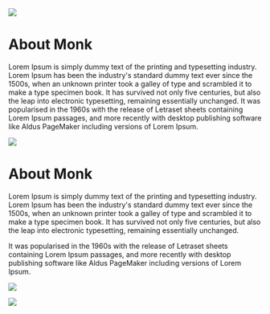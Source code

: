 <!-- 
meta-id: 603bbd53bcfcc6f1e91ccfb148e79ce50443fa71

meta-order: 2
-->

<div class="parallax-container">
	<div class="parallax">
		<img src="https://dummyimage.com/1200x800/9b59b6/8e44ad&text=1200x800">
	</div>
</div>

# About Monk

Lorem Ipsum is simply dummy text of the printing and typesetting industry. Lorem Ipsum has been the industry's standard dummy text ever since the 1500s, when an unknown printer took a galley of type and scrambled it to make a type specimen book. It has survived not only five centuries, but also the leap into electronic typesetting, remaining essentially unchanged. It was popularised in the 1960s with the release of Letraset sheets containing Lorem Ipsum passages, and more recently with desktop publishing software like Aldus PageMaker including versions of Lorem Ipsum.


<div class="parallax-container">
	<div class="parallax">
		<img src="https://dummyimage.com/1200x600/e74c3c/c0392b&text=frutabomba">
	</div>
</div>


# About Monk

Lorem Ipsum is simply dummy text of the printing and typesetting industry. Lorem Ipsum has been the industry's standard dummy text ever since the 1500s, when an unknown printer took a galley of type and scrambled it to make a type specimen book. It has survived not only five centuries, but also the leap into electronic typesetting, remaining essentially unchanged.

It was popularised in the 1960s with the release of Letraset sheets containing Lorem Ipsum passages, and more recently with desktop publishing software like Aldus PageMaker including versions of Lorem Ipsum.

![](https://dummyimage.com/60x600/2ecc71/27ae60&text=60x600)


<div class="parallax-container">
	<div class="parallax">
		<img src="https://dummyimage.com/1200x600/ecf0f1/bdc3c7&text=cloud+silver">
	</div>
</div>
